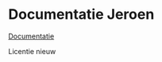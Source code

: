 # Documentatie Jeroen

[Documentatie](https://switchit.me/ansible-orchestration/index.html)

Licentie nieuw
